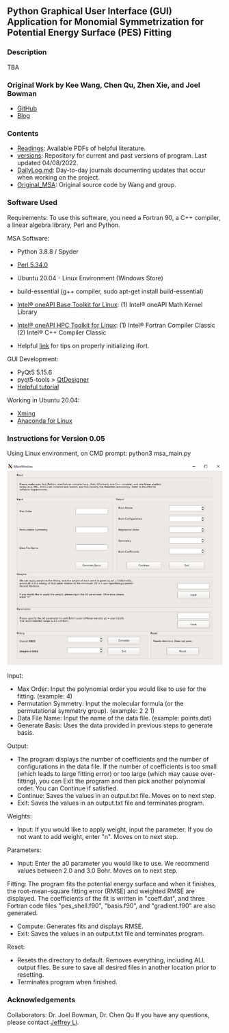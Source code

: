 ## Python Graphical User Interface (GUI) Application for Monomial Symmetrization for Potential Energy Surface (PES) Fitting

### Description

TBA

### Original Work by Kee Wang, Chen Qu, Zhen Xie, and Joel Bowman
* [GitHub](https://github.com/Kee-Wang/PES-Fitting-MSA)
* [Blog](https://scholarblogs.emory.edu/bowman/msa/)

### Contents

* [Readings](./Readings): Available PDFs of helpful literature.
* [versions](./versions): Repository for current and past versions of program. Last updated 04/08/2022.
* [DailyLog.md](./DailyLog.md): Day-to-day journals documenting updates that occur when working on the project.
* [Original_MSA](./Original_MSA): Original source code by Wang and group. 


### Software Used

Requirements: To use this software, you need a Fortran 90, a C++ compiler, a linear algebra library, Perl and Python.

MSA Software:
* Python 3.8.8 / Spyder
* [Perl 5.34.0](https://www.activestate.com/products/perl/)
* Ubuntu 20.04 - Linux Environment (Windows Store)
* build-essential (g++ compiler, sudo apt-get install build-essential)
* [Intel® oneAPI Base Toolkit for Linux](https://www.intel.com/content/www/us/en/developer/tools/oneapi/base-toolkit-download.html): 
    (1) Intel® oneAPI Math Kernel Library

* [Intel® oneAPI HPC Toolkit for Linux](https://www.intel.com/content/www/us/en/developer/tools/oneapi/hpc-toolkit-download.html):
    (1) Intel® Fortran Compiler Classic
    (2) Intel® C++ Compiler Classic
* Helpful [link](https://estuarine.jp/2021/03/install-oneapi/?lang=en) for tips on properly initializing ifort. <!--- (i.e. source /opt/intel/oneapi/setvars.sh) -->

GUI Development:
* PyQt5 5.15.6
* pyqt5-tools > [QtDesigner](https://doc.qt.io/qt-5/qtdesigner-manual.html) 
* [Helpful tutorial](https://www.techwithtim.net/tutorials/pyqt5-tutorial/how-to-use-qtdesigner/)

Working in Ubuntu 20.04:
* [Xming](https://sourceforge.net/projects/xming/)
* [Anaconda for Linux](https://www.digitalocean.com/community/tutorials/how-to-install-the-anaconda-python-distribution-on-ubuntu-20-04)


### Instructions for Version 0.05

Using Linux environment, on CMD prompt: python3 msa_main.py 

![Interface](./versions/gui_msa_0.05/msa_0408.png)

Input:
* Max Order: Input the polynomial order you would like to use for the fitting. (example: 4)
* Permutation Symmetry: Input the molecular formula (or the permutational symmetry group). (example: 2 2 1)
* Data File Name: Input the name of the data file. (example: points.dat)
* Generate Basis: Uses the data provided in previous steps to generate basis. 

Output: 
* The program displays the number of coefficients and the number of configurations in the data file. If the number of coefficients is too small (which leads to large fitting error) or too large (which may cause over-fitting), you can Exit the program and then pick another polynomial order. You can Continue if satisfied.
* Continue: Saves the values in an output.txt file. Moves on to next step.
* Exit: Saves the values in an output.txt file and terminates program.

Weights: 
* Input: If you would like to apply weight, input the parameter. If you do not want to add weight, enter "n". Moves on to next step.

Parameters: 
* Input: Enter the a0 parameter you would like to use. We recommend values between 2.0 and 3.0 Bohr. Moves on to next step.

Fitting: The program fits the potential energy surface and when it finishes, the root-mean-square fitting error (RMSE) and weighted RMSE are displayed. The coefficients of the fit is written in "coeff.dat", and three Fortran code files "pes_shell.f90", "basis.f90", and "gradient.f90" are also generated.
* Compute: Generates fits and displays RMSE.
* Exit: Saves the values in an output.txt file and terminates program.

Reset:
* Resets the directory to default. Removes everything, including ALL output files. Be sure to save all desired files in another location prior to resetting.
* Terminates program when finished.



### Acknowledgements

Collaborators: Dr. Joel Bowman, Dr. Chen Qu
If you have any questions, please contact [Jeffrey Li](jeffrey.k.li98@gmail.com).






